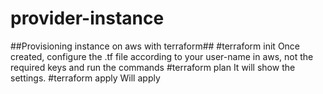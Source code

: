 # provider-instance
##Provisioning instance on aws with terraform##
#terraform init
Once created, configure the .tf file according to your user-name in aws, not the required keys and run the commands
#terraform plan
It will show the settings.
#terraform apply
Will apply
